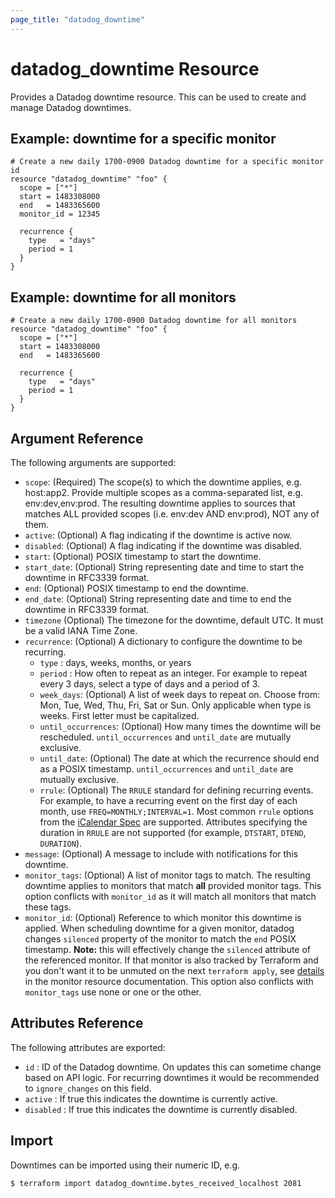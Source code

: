 ```yaml
---
page_title: "datadog_downtime"
---
```


# datadog_downtime Resource

Provides a Datadog downtime resource. This can be used to create and manage Datadog downtimes.

## Example: downtime for a specific monitor

```hcl
# Create a new daily 1700-0900 Datadog downtime for a specific monitor id
resource "datadog_downtime" "foo" {
  scope = ["*"]
  start = 1483308000
  end   = 1483365600
  monitor_id = 12345

  recurrence {
    type   = "days"
    period = 1
  }
}
```

## Example: downtime for all monitors

```hcl
# Create a new daily 1700-0900 Datadog downtime for all monitors
resource "datadog_downtime" "foo" {
  scope = ["*"]
  start = 1483308000
  end   = 1483365600

  recurrence {
    type   = "days"
    period = 1
  }
}
```

## Argument Reference

The following arguments are supported:

- `scope`: (Required) The scope(s) to which the downtime applies, e.g. host:app2. Provide multiple scopes as a comma-separated list, e.g. env:dev,env:prod. The resulting downtime applies to sources that matches ALL provided scopes (i.e. env:dev AND env:prod), NOT any of them.
- `active`: (Optional) A flag indicating if the downtime is active now.
- `disabled`: (Optional) A flag indicating if the downtime was disabled.
- `start`: (Optional) POSIX timestamp to start the downtime.
- `start_date`: (Optional) String representing date and time to start the downtime in RFC3339 format.
- `end`: (Optional) POSIX timestamp to end the downtime.
- `end_date`: (Optional) String representing date and time to end the downtime in RFC3339 format.
- `timezone` (Optional) The timezone for the downtime, default UTC. It must be a valid IANA Time Zone.
- `recurrence`: (Optional) A dictionary to configure the downtime to be recurring.
  - `type` : days, weeks, months, or years
  - `period` : How often to repeat as an integer. For example to repeat every 3 days, select a type of days and a period of 3.
  - `week_days`: (Optional) A list of week days to repeat on. Choose from: Mon, Tue, Wed, Thu, Fri, Sat or Sun. Only applicable when type is weeks. First letter must be capitalized.
  - `until_occurrences`: (Optional) How many times the downtime will be rescheduled. `until_occurrences` and `until_date` are mutually exclusive.
  - `until_date`: (Optional) The date at which the recurrence should end as a POSIX timestamp. `until_occurrences` and `until_date` are mutually exclusive.
  - `rrule`: (Optional) The `RRULE` standard for defining recurring events. For example, to have a recurring event on the first day of each month, use `FREQ=MONTHLY;INTERVAL=1`. Most common `rrule` options from the [iCalendar Spec](https://tools.ietf.org/html/rfc5545) are supported. Attributes specifying the duration in `RRULE` are not supported (for example, `DTSTART`, `DTEND`, `DURATION`).
- `message`: (Optional) A message to include with notifications for this downtime.
- `monitor_tags`: (Optional) A list of monitor tags to match. The resulting downtime applies to monitors that match **all** provided monitor tags. This option conflicts with `monitor_id` as it will match all monitors that match these tags.
- `monitor_id`: (Optional) Reference to which monitor this downtime is applied. When scheduling downtime for a given monitor, datadog changes `silenced` property of the monitor to match the `end` POSIX timestamp. **Note:** this will effectively change the `silenced` attribute of the referenced monitor. If that monitor is also tracked by Terraform and you don't want it to be unmuted on the next `terraform apply`, see [details](/docs/providers/datadog/r/monitor.html#silencing-by-hand-and-by-downtimes) in the monitor resource documentation. This option also conflicts with `monitor_tags` use none or one or the other.

## Attributes Reference

The following attributes are exported:

- `id` : ID of the Datadog downtime. On updates this can sometime change based on API logic. For recurring downtimes it would be recommended to `ignore_changes` on this field.
- `active` : If true this indicates the downtime is currently active.
- `disabled` : If true this indicates the downtime is currently disabled.

## Import

Downtimes can be imported using their numeric ID, e.g.

```
$ terraform import datadog_downtime.bytes_received_localhost 2081
```
